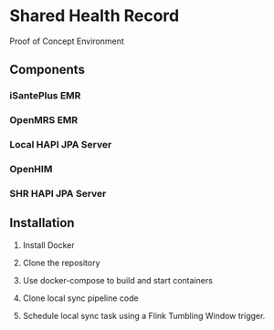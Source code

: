 # Shared Health Record
Proof of Concept Environment

## Components

### iSantePlus EMR

### OpenMRS EMR

### Local HAPI JPA Server

### OpenHIM

### SHR HAPI JPA Server

## Installation

1. Install Docker

2. Clone the repository

3. Use docker-compose to build and start containers

4. Clone local sync pipeline code

5. Schedule local sync task using a Flink Tumbling Window trigger.

